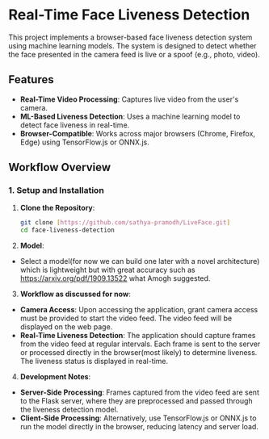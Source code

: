 # Real-Time Face Liveness Detection

This project implements a browser-based face liveness detection system using machine learning models. The system is designed to detect whether the face presented in the camera feed is live or a spoof (e.g., photo, video).

## Features
- **Real-Time Video Processing**: Captures live video from the user's camera.
- **ML-Based Liveness Detection**: Uses a machine learning model to detect face liveness in real-time.
- **Browser-Compatible**: Works across major browsers (Chrome, Firefox, Edge) using TensorFlow.js or ONNX.js.

## Workflow Overview

### 1. Setup and Installation
1. **Clone the Repository**:
   ```bash
   git clone [https://github.com/sathya-pramodh/LiveFace.git]
   cd face-liveness-detection
2. **Model**:
- Select a model(for now we can build one later with a novel architecture) which is lightweight but with great accuracy such as https://arxiv.org/pdf/1909.13522 what Amogh suggested.

3. **Workflow as discussed for now**:
- **Camera Access**: Upon accessing the application, grant camera access must be provided to start the video feed. The video feed will be displayed on the web page.
- **Real-Time Liveness Detection**: The application should capture frames from the video feed at regular intervals. Each frame is sent to the server or processed directly in the browser(most likely) to determine liveness. The liveness status is displayed in real-time.
  
4. **Development Notes**:
- **Server-Side Processing**: Frames captured from the video feed are sent to the Flask server, where they are preprocessed and passed through the liveness detection model.
- **Client-Side Processing**: Alternatively, use TensorFlow.js or ONNX.js to run the model directly in the browser, reducing latency and server load.
